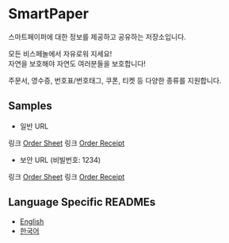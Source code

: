 # SmartPaper

스마트페이퍼에 대한 정보를 제공하고 공유하는 저장소입니다.

모든 비스페놀에서 자유로워 지세요!</br>
자연을 보호해야 자연도 여러분들을 보호합니다!

주문서, 영수증, 번호표/번호태그, 쿠폰, 티켓 등 다양한 종류를 지원합니다. 

## Samples

* 일반 URL

링크 [Order Sheet](http://127.0.0.1:5011/?/smart_paper?type=url&url=https%3A%2F%2Fsmart-paper.github.io%2FSmartPaper%2Fsamples%2Forder_sheet_001.json)
링크 [Order Receipt](http://127.0.0.1:5011/?/smart_paper?type=url&url=https%3A%2F%2Fsmart-paper.github.io%2FSmartPaper%2Fsamples%2Forder_receipt_001.json)

* 보안 URL (비빌번호: 1234)

링크 [Order Sheet](https://app.publicplatform.co.kr/?/smart_paper?type=surl&url=AQV%2Bw0n5tUDhm%2BWEyX26PJNRA2QVb%2Fw3wq24e7QsYecWoevx3MfeqtW%2FLmIv64R6tEc1jYZu2ZoYl%2BtL6JowXaOfGhfM7endutkOseiRSXg%3D&iv=EBESExQVFhcYGRobHB0eHw%3D%3D&keyBits=256)
링크 [Order Receipt](https://app.publicplatform.co.kr/?/smart_paper?type=surl&url=AQV%2Bw0n5tUDhm%2BWEyX26PJNRA2QVb%2Fw3wq24e7QsYecWoevx3MfeqtW%2FLmIv64R6tEc1jYZu2ZoYl%2BtL6JoxUKWfBziIgujD%2B5YOter3OHo%3D&iv=EBESExQVFhcYGRobHB0eHw%3D%3D&keyBits=256)

## Language Specific READMEs

* [English](README.md)
* [한국어](README.ko.md)